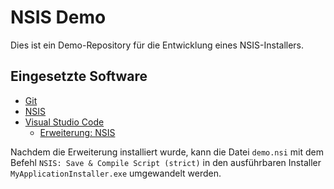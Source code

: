 # NSIS Demo

Dies ist ein Demo-Repository für die Entwicklung eines NSIS-Installers.

## Eingesetzte Software

- [Git](https://git-scm.com/)
- [NSIS](https://nsis.sourceforge.io/Main_Page)
- [Visual Studio Code](https://code.visualstudio.com/)
  - [Erweiterung: NSIS](https://marketplace.visualstudio.com/items?itemName=idleberg.nsis)

Nachdem die Erweiterung installiert wurde, kann die Datei `demo.nsi` mit
dem Befehl `NSIS: Save & Compile Script (strict)` in den ausführbaren
Installer `MyApplicationInstaller.exe` umgewandelt werden.
